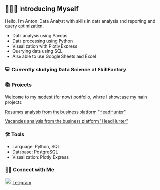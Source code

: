 ## 🙋🏻‍♀️ Introducing Myself

Hello, I'm Anton. Data Analyst with skills in data analysis and reporting and query optimization.

- Data analysis using Pandas
- Data processing using Python
- Visualization with Plotly Express
- Querying data using SQL
- Also able to use Google Sheets and Excel

### 💻 Currently studying Data Science at SkillFactory

### 📚 Projects

Welcome to my modest (for now) portfolio, where I showcase my main projects:

[Resumes analysis from the business platform "HeadHunter"](https://github.com/ant0nysam/project1)

[Vacancies analysis from the business platform "HeadHunter"](https://github.com/ant0nysam/project2)

### 🛠️ Tools

- Language: Python, SQL
- Database: PostgreSQL
- Visualization: Plotly Express

### 👋🏻 Connect with Me

<img src="https://img.icons8.com/?size=100&id=63306&format=png&color=000000" alt="tglogo" width="20" height="20"> [Telegram](https://t.me/ant0nysam)
